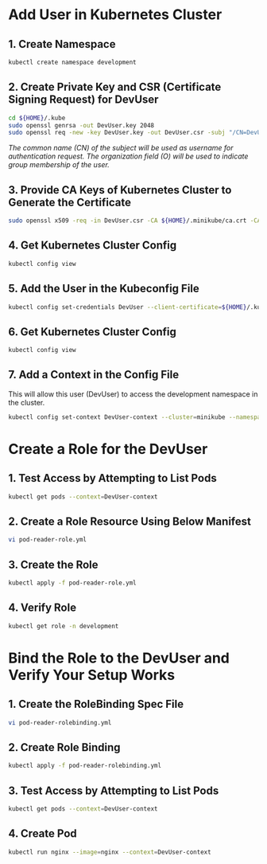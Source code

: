 # Add User in Kubernetes Cluster

## 1. Create Namespace
```sh
kubectl create namespace development
```

## 2. Create Private Key and CSR (Certificate Signing Request) for DevUser
```sh
cd ${HOME}/.kube
sudo openssl genrsa -out DevUser.key 2048
sudo openssl req -new -key DevUser.key -out DevUser.csr -subj "/CN=DevUser/O=development"
```
*The common name (CN) of the subject will be used as username for authentication request. The organization field (O) will be used to indicate group membership of the user.*

## 3. Provide CA Keys of Kubernetes Cluster to Generate the Certificate
```sh
sudo openssl x509 -req -in DevUser.csr -CA ${HOME}/.minikube/ca.crt -CAkey ${HOME}/.minikube/ca.key -CAcreateserial -out DevUser.crt -days 45
```

## 4. Get Kubernetes Cluster Config
```sh
kubectl config view
```

## 5. Add the User in the Kubeconfig File
```sh
kubectl config set-credentials DevUser --client-certificate=${HOME}/.kube/DevUser.crt --client-key=${HOME}/.kube/DevUser.key
```

## 6. Get Kubernetes Cluster Config
```sh
kubectl config view
```

## 7. Add a Context in the Config File
This will allow this user (DevUser) to access the development namespace in the cluster.
```sh
kubectl config set-context DevUser-context --cluster=minikube --namespace=development --user=DevUser
```

# Create a Role for the DevUser

## 1. Test Access by Attempting to List Pods
```sh
kubectl get pods --context=DevUser-context
```

## 2. Create a Role Resource Using Below Manifest
```sh
vi pod-reader-role.yml
```

## 3. Create the Role
```sh
kubectl apply -f pod-reader-role.yml
```

## 4. Verify Role
```sh
kubectl get role -n development
```

# Bind the Role to the DevUser and Verify Your Setup Works

## 1. Create the RoleBinding Spec File
```sh
vi pod-reader-rolebinding.yml
```

## 2. Create Role Binding
```sh
kubectl apply -f pod-reader-rolebinding.yml
```

## 3. Test Access by Attempting to List Pods
```sh
kubectl get pods --context=DevUser-context
```

## 4. Create Pod
```sh
kubectl run nginx --image=nginx --context=DevUser-context
```
